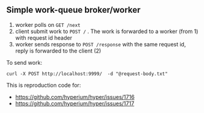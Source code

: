 Simple work-queue broker/worker
-------------------------------

1. worker polls on `GET /next`
2. client submit work to `POST /` . The work is forwarded to a worker (from 1) with request id header
3. worker sends response to `POST /response` with the same request id, reply is forwarded to the
   client (2)

To send work:
```
curl -X POST http://localhost:9999/  -d "@request-body.txt"
```

This is reproduction code for:

* https://github.com/hyperium/hyper/issues/1716
* https://github.com/hyperium/hyper/issues/1717
